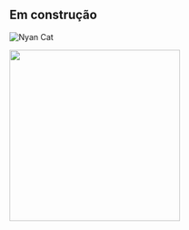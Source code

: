 ## Em construção

![Nyan Cat]((https://gist.githubusercontent.com/brudnak/aba00c9a1c92d226f68e8ad8ba1e0a40/raw/e1e4a92f6072d15014f19aa8903d24a1ac0c41a4/nyan-cat.gif))


<img src="https://media.giphy.com/media/sIIhZliB2McAo/giphy.gif" width="300">
